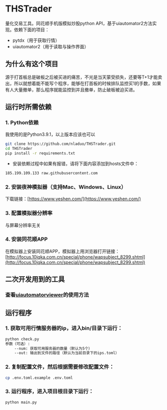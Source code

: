 # THSTrader
量化交易工具。同花顺手机版模拟炒股python API，基于uiautomator2方法实现。依赖下面的项目：
* pytdx（用于获取行情）
* uiautomator2（用于读取与操作界面）

## 为什么有这个项目
源于打首板总是破板之后被买进的痛苦，不光是当天蒙受损失，还要等T+1才能卖出，所以就想着能不能写个程序，能够在打首板的时候排队监控买1的手数，如果有人大量撤单，那么程序就能监控到并且撤单，防止破板被迫买进。

## 运行时所需依赖
### 1. Python依赖
我使用的是Python3.9.1，以上版本应该也可以
``` bash
git clone https://github.com/nladuo/THSTrader.git
cd THSTrader
pip install -r requirements.txt
```
* 安装依赖过程中如果有报错，请将下面内容添加到hosts文件中：
```bash
185.199.109.133 raw.githubusercontent.com
```

### 2. 安装夜神模拟器（支持Mac、Windows、Linux）
下载链接：[https://www.yeshen.com/](https://www.yeshen.com/)

### 3. 配置模拟器分辨率
与屏幕分辨率无关

### 4. 安装同花顺APP
在模拟器上安装同花顺APP，模拟器上用浏览器打开链接：[http://focus.10jqka.com.cn/special/phone/wapsubject_8299.shtml](http://focus.10jqka.com.cn/special/phone/wapsubject_8299.shtml) 

## 二次开发用到的工具
### 查看[uiautomatorviewer](uiautomatorviewer/README.md)的使用方法
## 运行程序
### 1. 获取可用行情服务器的ip，进入bin/目录下运行：
``` bash
python check.py
参数（可选）:
    --num: 获取可用服务器的数量（默认为5个）
    --out: 输出到文件的路径（默认为当前目录下的ips.toml）
```
### 2. 复制配置文件，然后根据需要修改配置文件：
``` bash
cp .env.toml.example .env.toml
```

### 3. 运行程序，进入项目根目录下运行：
``` bash
python main.py
```